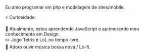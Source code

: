 Eu amo programar em php e modelagem de sites/mobile.


⚡ Curiosidade:
<br/>

🌱 Atualmente, estou aprendendo JavaScript e aprimorando meu conhecimento em Design.
<br/>
✏️ Jogo Tetris e LoL no tempo livre.
<br/>
🎵 Adoro ouvir música bossa nova / Lo-fi.
